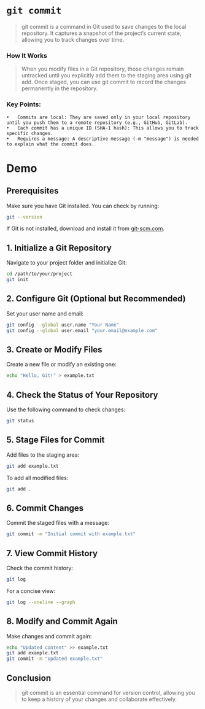 # `git commit`

> git commit is a command in Git used to save changes to the local repository. It captures a snapshot of the project’s current state, allowing you to track changes over time.

### How It Works

> When you modify files in a Git repository, those changes remain untracked until you explicitly add them to the staging area using git add. Once staged, you can use git commit to record the changes permanently in the repository.

### Key Points:

	•	Commits are local: They are saved only in your local repository until you push them to a remote repository (e.g., GitHub, GitLab).
	•	Each commit has a unique ID (SHA-1 hash): This allows you to track specific changes.
	•	Requires a message: A descriptive message (-m "message") is needed to explain what the commit does.

# Demo

## Prerequisites
Make sure you have Git installed. You can check by running:

```sh
git --version
```

If Git is not installed, download and install it from [git-scm.com](https://git-scm.com/).

## 1. Initialize a Git Repository
Navigate to your project folder and initialize Git:

```sh
cd /path/to/your/project
git init
```

## 2. Configure Git (Optional but Recommended)
Set your user name and email:

```sh
git config --global user.name "Your Name"
git config --global user.email "your.email@example.com"
```

## 3. Create or Modify Files
Create a new file or modify an existing one:

```sh
echo "Hello, Git!" > example.txt
```

## 4. Check the Status of Your Repository
Use the following command to check changes:

```sh
git status
```

## 5. Stage Files for Commit
Add files to the staging area:

```sh
git add example.txt
```

To add all modified files:

```sh
git add .
```

## 6. Commit Changes
Commit the staged files with a message:

```sh
git commit -m "Initial commit with example.txt"
```

## 7. View Commit History
Check the commit history:

```sh
git log
```

For a concise view:

```sh
git log --oneline --graph
```

## 8. Modify and Commit Again
Make changes and commit again:

```sh
echo "Updated content" >> example.txt
git add example.txt
git commit -m "Updated example.txt"
```

## Conclusion

> git commit is an essential command for version control, allowing you to keep a history of your changes and collaborate effectively.
